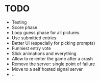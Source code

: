 # TODO

- Testing
- Score phase
- Loop guess phase for all pictures
- Use submitted entries
- Better UI (especially for picking prompts)
- Funniest entry vote
- Slick animations and everything
- Allow to re-enter the game after a crash
- Remove the server: single point of failure
- Move to a self hosted signal server
- ...
